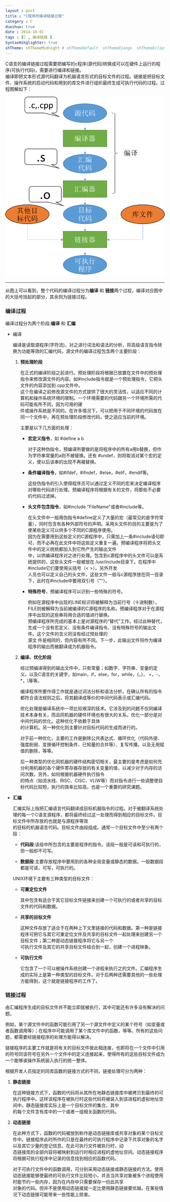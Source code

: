 ```yaml
---
layout : post
title : "C程序的编译链接过程"
category : C
duoshuo: true
date : 2014-10-01
tags : [C , 编译链接 ]
SyntaxHihglighter: true
shTheme: shThemeMidnight # shThemeDefault  shThemeDjango  shThemeEclipse  shThemeEmacs  shThemeFadeToGrey  shThemeMidnight  shThemeRDark
---
```


C语言的编译链接过程需要把编写的c程序(源代码)转换成可以在硬件上运行的程序(可执行代码)，需要进行编译和链接。  
编译即把文本形式源代码翻译为机器语言形式的目标文件的过程。链接是把目标文件、操作系统的启动代码和用到的库文件进行组织最终生成可执行代码的过程。过程图解如下：

![编译链接过程](/res/img/blog/2014/10/01/compile_link.png)

<!-- more -->

---

从图上可以看到，整个代码的编译过程分为**编译** 和 **链接**两个过程，编译对应图中的大括号括起的部分，其余则为链接过程。

### **编译过程**

编译过程分为两个阶段:**编译** 和 **汇编**

* 编译

	编译是读取源程序(字符流)，对之进行词法和语法的分析，将高级语言指令转换为功能等效的汇编代码，源文件的编译过程包含两个主要阶段：
	
	1. **预处理阶段**
	
		在正式的编译阶段之前进行。预处理阶段将根据已放置在文件中的预处理指令来修改源文件的内容。如#include指令就是一个预处理指令，它把头文件的内容添加到.cpp文件中。  
		这个在编译之前修改源文件的方式提供了很大的灵活性，以适应不同的计算机和操作系统环境的限制。一个环境需要的代码跟另一个环境所需的代码可能有所不同，因为可用的硬  
		件或操作系统是不同的。在许多情况下，可以把用于不同环境的代码放在同一个文件中，再在预处理阶段修改代码，使之适应当前的环境。
		
		主要是以下几方面的处理：
		
		+ **宏定义指令**，如 #define a b
		
			对于这种伪指令，预编译所要做的是将程序中的所有a用b替换，但作为字符串常量的a则不被替换。还有 #undef，则将取消对某个宏的定义，使以后该串的出现不再被替换。
			
		+ **条件编译指令**，如#ifdef，#ifndef，#else，#elif，#endif等。
		
			这些伪指令的引入使得程序员可以通过定义不同的宏来决定编译程序对哪些代码进行处理。预编译程序将根据有关的文件，将那些不必要的代码过滤掉。
		
		+ **头文件包含指令**，如#include "FileName"或者#include等。
		
			在头文件中一般用伪指令#define定义了大量的宏（最常见的是字符常量），同时包含有各种外部符号的声明。采用头文件的目的主要是为了使某些定义可以供多个不同的C源程序使用。  
			因为在需要用到这些定义的C源程序中，只需加上一条#include语句即可，而不必再在此文件中将这些定义重复一遍。预编译程序将把头文件中的定义统统都加入到它所产生的输出文件  
			中，以供编译程序对之进行处理。包含到c源程序中的头文件可以是系统提供的，这些头文件一般被放在 /usr/include目录下。在程序中#include它们要使用尖括号（< >）。另外开发  
			人员也可以定义自己的头文件，这些文件一般与c源程序放在同一目录下，此时在#include中要用双引号（""）。
			
		+ **特殊符号**，预编译程序可以识别一些特殊的符号。
		
			例如在源程序中出现的LINE标识将被解释为当前行号（十进制数），FILE则被解释为当前被编译的C源程序的名称。预编译程序对于在源程序中出现的这些串将用合适的值进行替换。  
					预编译程序所完成的基本上是对源程序的“替代”工作。经过此种替代，生成一个没有宏定义、没有条件编译指令、没有特殊符号的输出文件。这个文件的含义同没有经过预处理的  
			源文			件是相同的，但内容有所不同。下一步，此输出文件将作为编译程序的输出而被翻译成为机器指令。

	2. **编译、优化阶段**
	
		经过预编译得到的输出文件中，只有常量；如数字、字符串、变量的定义，以及C语言的关键字，如main，if，else，for，while，{，}， +，-，*，\等等。
		
		编译程序所要作得工作就是通过词法分析和语法分析，在确认所有的指令都符合语法规则之后，将其翻译成等价的中间代码表示或汇编代码。
		
		优化处理是编译系统中一项比较艰深的技术。它涉及到的问题不仅同编译技术本身有关，而且同机器的硬件环境也有很大的关系。优化一部分是对中间代码的优化。这种优化不依赖于具体  
		的计算机。另一种优化则主要针对目标代码的生成而进行的。
		
		对于前一种优化，主要的工作是删除公共表达式、循环优化（代码外提、强度削弱、变换循环控制条件、已知量的合并等）、复写传播，以及无用赋值的删除，等等。
		
		后一种类型的优化同机器的硬件结构密切相关，最主要的是考虑是如何充分利用机器的各个硬件寄存器存放的有关变量的值，以减少对于内存的访问次数。另外，如何根据机器硬件执行指令  
		的特点（如流水线、RISC、CISC、VLIW等）而对指令进行一些调整使目标代码比较短，执行的效率比较高，也是一个重要的研究课题。
		
* **汇编**	

	汇编实际上指把汇编语言代码翻译成目标机器指令的过程。对于被翻译系统处理的每一个C语言源程序，都将最终经过这一处理而得到相应的目标文件。目标文件中所存放的也就是与源程序等效  
	的目标的机器语言代码。目标文件由段组成。通常一个目标文件中至少有两个段：
	
	+ **代码段**:该段中所包含的主要是程序的指令。该段一般是可读和可执行的，但一般却不可写。
	
	+ **数据段**:主要存放程序中要用到的各种全局变量或静态的数据。一般数据段都是可读，可写，可执行的。
	
	UNIX环境下主要有三种类型的目标文件：
	
	- **可重定位文件**
		
		其中包含有适合于其它目标文件链接来创建一个可执行的或者共享的目标文件的代码和数据。
	
	- **共享的目标文件**
	
		这种文件存放了适合于在两种上下文里链接的代码和数据。第一种是链接程序可把它与其它可重定位文件及共享的目标文件一起处理来创建另一个 目标文件；第二种是动态链接程序将它与另一个  
		可执行文件及其它的共享目标文件结合到一起，创建一个进程映象。
	
	- **可执行文件**
	
		它包含了一个可以被操作系统创建一个进程来执行之的文件。汇编程序生成的实际上是第一种类型的目标文件。对于后两种还需要其他的一些处理方能得到，这个就是链接程序的工作了。
		
### **链接过程**

由汇编程序生成的目标文件并不能立即就被执行，其中可能还有许多没有解决的问题。

例如，某个源文件中的函数可能引用了另一个源文件中定义的某个符号（如变量或者函数调用等）；在程序中可能调用了某个库文件中的函数，等等。所有的这些问题，都需要经链接程序的处理方能得以解决。

链接程序的主要工作就是将有关的目标文件彼此相连接，也即将在一个文件中引用的符号同该符号在另外一个文件中的定义连接起来，使得所有的这些目标文件成为一个能够诶操作系统装入执行的统一整体。

根据开发人员指定的同库函数的链接方式的不同，链接处理可分为两种：

1. **静态链接**

	在这种链接方式下，函数的代码将从其所在地静态链接库中被拷贝到最终的可执行程序中。这样该程序在被执行时这些代码将被装入到该进程的虚拟地址空间中。静态链接库实际上是一个目标文件的集合，其中  
	的每个文件含有库中的一个或者一组相关函数的代码。
	
2. **动态链接**

	在此种方式下，函数的代码被放到称作是动态链接库或共享对象的某个目标文件中。链接程序此时所作的只是在最终的可执行程序中记录下共享对象的名字以及其它少量的登记信息。在此可执行文件被执行时，动  
	态链接库的全部内容将被映射到运行时相应进程的虚地址空间。动态链接程序将根据可执行程序中记录的信息找到相应的函数代码。
		
	对于可执行文件中的函数调用，可分别采用动态链接或静态链接的方法。使用动态链接能够使最终的可执行文件比较短小，并且当共享对象被多个进程使用时能节约一些内存，因为在内存中只需要保存一份此共享  
	对象的代码。但并不是使用动态链接就一定比使用静态链接要优越。在某些情况下动态链接可能带来一些性能上损害。

